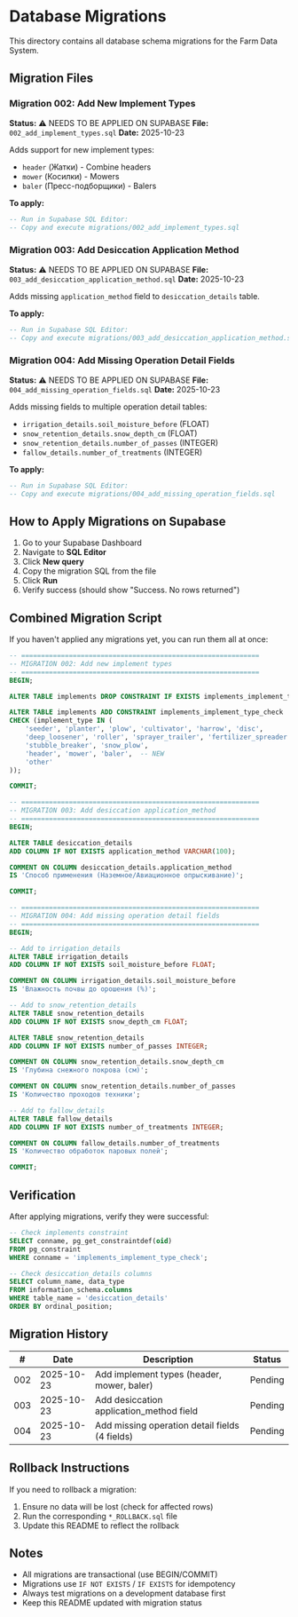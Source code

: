 # Database Migrations

This directory contains all database schema migrations for the Farm Data System.

## Migration Files

### Migration 002: Add New Implement Types
**Status:** ⚠️ NEEDS TO BE APPLIED ON SUPABASE
**File:** `002_add_implement_types.sql`
**Date:** 2025-10-23

Adds support for new implement types:
- `header` (Жатки) - Combine headers
- `mower` (Косилки) - Mowers
- `baler` (Пресс-подборщики) - Balers

**To apply:**
```sql
-- Run in Supabase SQL Editor:
-- Copy and execute migrations/002_add_implement_types.sql
```

### Migration 003: Add Desiccation Application Method
**Status:** ⚠️ NEEDS TO BE APPLIED ON SUPABASE
**File:** `003_add_desiccation_application_method.sql`
**Date:** 2025-10-23

Adds missing `application_method` field to `desiccation_details` table.

**To apply:**
```sql
-- Run in Supabase SQL Editor:
-- Copy and execute migrations/003_add_desiccation_application_method.sql
```

### Migration 004: Add Missing Operation Detail Fields
**Status:** ⚠️ NEEDS TO BE APPLIED ON SUPABASE
**File:** `004_add_missing_operation_fields.sql`
**Date:** 2025-10-23

Adds missing fields to multiple operation detail tables:
- `irrigation_details.soil_moisture_before` (FLOAT)
- `snow_retention_details.snow_depth_cm` (FLOAT)
- `snow_retention_details.number_of_passes` (INTEGER)
- `fallow_details.number_of_treatments` (INTEGER)

**To apply:**
```sql
-- Run in Supabase SQL Editor:
-- Copy and execute migrations/004_add_missing_operation_fields.sql
```

## How to Apply Migrations on Supabase

1. Go to your Supabase Dashboard
2. Navigate to **SQL Editor**
3. Click **New query**
4. Copy the migration SQL from the file
5. Click **Run**
6. Verify success (should show "Success. No rows returned")

## Combined Migration Script

If you haven't applied any migrations yet, you can run them all at once:

```sql
-- ============================================================
-- MIGRATION 002: Add new implement types
-- ============================================================
BEGIN;

ALTER TABLE implements DROP CONSTRAINT IF EXISTS implements_implement_type_check;

ALTER TABLE implements ADD CONSTRAINT implements_implement_type_check
CHECK (implement_type IN (
    'seeder', 'planter', 'plow', 'cultivator', 'harrow', 'disc',
    'deep_loosener', 'roller', 'sprayer_trailer', 'fertilizer_spreader',
    'stubble_breaker', 'snow_plow',
    'header', 'mower', 'baler',  -- NEW
    'other'
));

COMMIT;

-- ============================================================
-- MIGRATION 003: Add desiccation application_method
-- ============================================================
BEGIN;

ALTER TABLE desiccation_details
ADD COLUMN IF NOT EXISTS application_method VARCHAR(100);

COMMENT ON COLUMN desiccation_details.application_method
IS 'Способ применения (Наземное/Авиационное опрыскивание)';

COMMIT;

-- ============================================================
-- MIGRATION 004: Add missing operation detail fields
-- ============================================================
BEGIN;

-- Add to irrigation_details
ALTER TABLE irrigation_details
ADD COLUMN IF NOT EXISTS soil_moisture_before FLOAT;

COMMENT ON COLUMN irrigation_details.soil_moisture_before
IS 'Влажность почвы до орошения (%)';

-- Add to snow_retention_details
ALTER TABLE snow_retention_details
ADD COLUMN IF NOT EXISTS snow_depth_cm FLOAT;

ALTER TABLE snow_retention_details
ADD COLUMN IF NOT EXISTS number_of_passes INTEGER;

COMMENT ON COLUMN snow_retention_details.snow_depth_cm
IS 'Глубина снежного покрова (см)';

COMMENT ON COLUMN snow_retention_details.number_of_passes
IS 'Количество проходов техники';

-- Add to fallow_details
ALTER TABLE fallow_details
ADD COLUMN IF NOT EXISTS number_of_treatments INTEGER;

COMMENT ON COLUMN fallow_details.number_of_treatments
IS 'Количество обработок паровых полей';

COMMIT;
```

## Verification

After applying migrations, verify they were successful:

```sql
-- Check implements constraint
SELECT conname, pg_get_constraintdef(oid)
FROM pg_constraint
WHERE conname = 'implements_implement_type_check';

-- Check desiccation_details columns
SELECT column_name, data_type
FROM information_schema.columns
WHERE table_name = 'desiccation_details'
ORDER BY ordinal_position;
```

## Migration History

| # | Date | Description | Status |
|---|------|-------------|--------|
| 002 | 2025-10-23 | Add implement types (header, mower, baler) | Pending |
| 003 | 2025-10-23 | Add desiccation application_method field | Pending |
| 004 | 2025-10-23 | Add missing operation detail fields (4 fields) | Pending |

## Rollback Instructions

If you need to rollback a migration:

1. Ensure no data will be lost (check for affected rows)
2. Run the corresponding `*_ROLLBACK.sql` file
3. Update this README to reflect the rollback

## Notes

- All migrations are transactional (use BEGIN/COMMIT)
- Migrations use `IF NOT EXISTS` / `IF EXISTS` for idempotency
- Always test migrations on a development database first
- Keep this README updated with migration status
